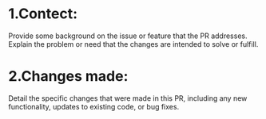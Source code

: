 # 1.Contect:
Provide some background on the issue or feature that the PR addresses. Explain the problem or need that the changes are intended to solve or fulfill.

# 2.Changes made:
 Detail the specific changes that were made in this PR, including any new functionality, updates to existing code, or bug fixes.








